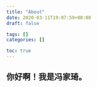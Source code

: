 ```yaml
---
title: "About"
date: 2020-03-11T19:07:59+08:00
draft: false

tags: []
categories: []

toc: true
---
```




<!--more-->

## 你好啊！我是冯家琦。
